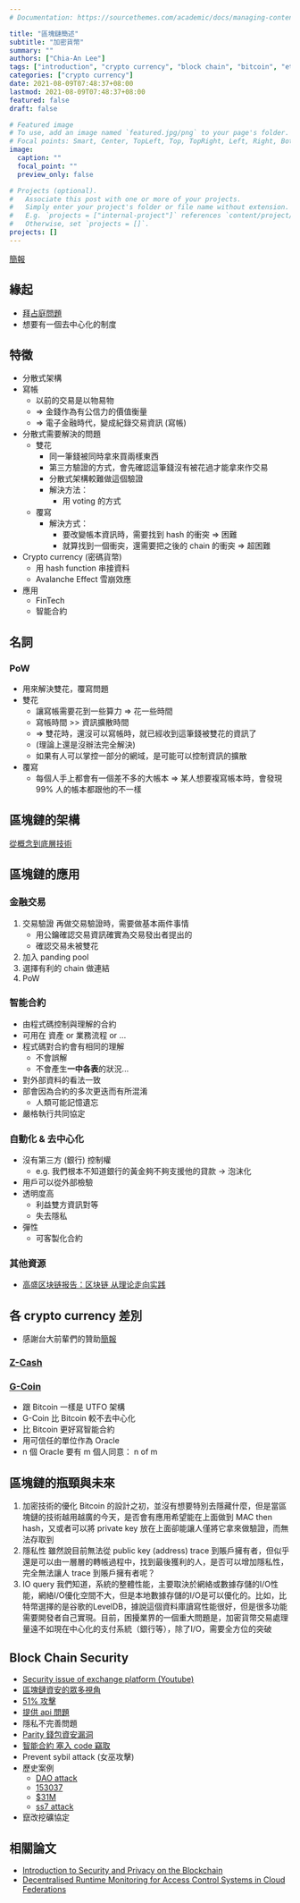 ```yaml
---
# Documentation: https://sourcethemes.com/academic/docs/managing-content/

title: "區塊鏈簡述"
subtitle: "加密貨幣"
summary: ""
authors: ["Chia-An Lee"]
tags: ["introduction", "crypto currency", "block chain", "bitcoin", "ethereum"]
categories: ["crypto currency"]
date: 2021-08-09T07:48:37+08:00
lastmod: 2021-08-09T07:48:37+08:00
featured: false
draft: false

# Featured image
# To use, add an image named `featured.jpg/png` to your page's folder.
# Focal points: Smart, Center, TopLeft, Top, TopRight, Left, Right, BottomLeft, Bottom, BottomRight.
image:
  caption: ""
  focal_point: ""
  preview_only: false

# Projects (optional).
#   Associate this post with one or more of your projects.
#   Simply enter your project's folder or file name without extension.
#   E.g. `projects = ["internal-project"]` references `content/project/deep-learning/index.md`.
#   Otherwise, set `projects = []`.
projects: []
---
```



[簡報](https://hackmd.io/p/H1SAr2jrb#)

## 緣起
- [拜占庭問題](https://zh.wikipedia.org/wiki/%E6%8B%9C%E5%8D%A0%E5%BA%AD%E5%B0%86%E5%86%9B%E9%97%AE%E9%A2%98)
- 想要有一個去中心化的制度

## 特徵
- 分散式架構
- 寫帳
    - 以前的交易是以物易物
    - => 金錢作為有公信力的價值衡量
    - => 電子金融時代，變成紀錄交易資訊 (寫帳)
- 分散式需要解決的問題
    - 雙花
        - 同一筆錢被同時拿來買兩樣東西
        - 第三方驗證的方式，會先確認這筆錢沒有被花過才能拿來作交易
        - 分散式架構較難做這個驗證
        - 解決方法：
            - 用 voting 的方式
    - 覆寫
        - 解決方式：
            - 要改變帳本資訊時，需要找到 hash 的衝突 => 困難
            - 就算找到一個衝突，還需要把之後的 chain 的衝突 => 超困難
- Crypto currency (密碼貨幣)
    - 用 hash function 串接資料
    - Avalanche Effect  雪崩效應
- 應用
    - FinTech
    - 智能合約

## 名詞
### PoW
- 用來解決雙花，覆寫問題
- 雙花
    - 讓寫帳需要花到一些算力 => 花一些時間
    - 寫帳時間 >> 資訊擴散時間
    - => 雙花時，還沒可以寫帳時，就已經收到這筆錢被雙花的資訊了
    - (理論上還是沒辦法完全解決)
    - 如果有人可以掌控一部分的網域，是可能可以控制資訊的擴散
- 覆寫
    - 每個人手上都會有一個差不多的大帳本 => 某人想要複寫帳本時，會發現 99% 人的帳本都跟他的不一樣

## 區塊鏈的架構
[從概念到底層技術](https://kknews.cc/zh-tw/tech/4anqqg.html)

## 區塊鏈的應用


### 金融交易
1. 交易驗證
    再做交易驗證時，需要做基本兩件事情
    - 用公鑰確認交易資訊確實為交易發出者提出的
    - 確認交易未被雙花
2. 加入 panding pool
3. 選擇有利的 chain 做連結
4. PoW

### 智能合約
- 由程式碼控制與理解的合約
- 可用在 資產 or 業務流程 or ...
- 程式碼對合約會有相同的理解
    - 不會誤解
    - 不會產生**一中各表**的狀況...
- 對外部資料的看法一致
- 部會因為合約的多次更迭而有所混淆
    - 人類可能記憶遺忘
- 嚴格執行共同協定

### 自動化 & 去中心化
- 沒有第三方 (銀行) 控制權
    - e.g. 我們根本不知道銀行的黃金夠不夠支援他的貸款 -> 泡沫化
- 用戶可以從外部檢驗
- 透明度高
    - 利益雙方資訊對等
    - 失去隱私
- 彈性
    - 可客製化合約

### 其他資源
- [高盛区块链报告：区块链 从理论走向实践](http://book.8btc.com/books/1/gaosheng_blockchain_report/_book/)

## 各 crypto currency 差別

- 感謝台大前輩們的贊助[簡報](https://drive.google.com/open?id=1AUqWDs6jN6gGUJTsWJE4FXFvR7-4vW0ME5H3XWZthw8)

### [Z-Cash](https://z.cash/contact.html)

### [G-Coin](http://g-coin.org/)
- 跟 Bitcoin 一樣是 UTFO 架構
- G-Coin 比 Bitcoin 較不去中心化
- 比 Bitcoin 更好寫智能合約
- 用可信任的單位作為 Oracle
- n 個 Oracle 要有 m 個人同意： n of m

## 區塊鏈的瓶頸與未來

1. 加密技術的優化
  Bitcoin 的設計之初，並沒有想要特別去隱藏什麼，但是當區塊鏈的技術越用越廣的今天，是否會有應用希望能在上面做到 MAC then hash，又或者可以將 private key 放在上面卻能讓人僅將它拿來做驗證，而無法存取到
2. 隱私性
  雖然說目前無法從 public key (address) trace 到賬戶擁有者，但似乎還是可以由一層層的轉帳過程中，找到最後獲利的人，是否可以增加隱私性，完全無法讓人 trace 到賬戶擁有者呢？
3. IO query
  我們知道，系統的整體性能，主要取決於網絡或數據存儲的I/O性能，網絡I/O優化空間不大，但是本地數據存儲的I/O是可以優化的。比如，比特幣選擇的是谷歌的LevelDB，據說這個資料庫讀寫性能很好，但是很多功能需要開發者自己實現。目前，困擾業界的一個重大問題是，加密貨幣交易處理量遠不如現在中心化的支付系統（銀行等），除了I/O，需要全方位的突破

## Block Chain Security
- [Security issue of exchange platform (Youtube)](https://www.youtube.com/watch?v=jkrcf3VV8IU)
- [區塊鏈資安的眾多視角](https://medium.com/taipei-ethereum-meetup/perspectives-to-blockchain-security-8a44158b7015)
- [51% 攻擊](http://www.8btc.com/51attack)
- [提供 api 問題](https://ethereum.stackexchange.com/questions/301/why-cant-contracts-make-api-calls)
- 隱私不完善問題
- [Parity 錢包資安漏洞](https://fankailin.wordpress.com/2017/07/26/parity-%E9%8C%A2%E5%8C%85%E6%BC%8F%E6%B4%9E%E3%80%81%E6%BC%8F%E6%B4%9E%E3%80%81%E7%B8%B1%E6%B7%B1%E9%98%B2%E7%A6%A6/)
- [智能合約 塞入 code 竊取](http://solidity.readthedocs.io/en/develop/security-considerations.html)
- Prevent sybil attack (女巫攻擊)
- 歷史案例
    - [DAO attack](https://www.coindesk.com/understanding-dao-hack-journalists/)
    - [153037](https://medium.com/@rtaylor30/how-i-snatched-your-153-037-eth-after-a-bad-tinder-date-d1d84422a50b)
    - [$31M](https://medium.freecodecamp.org/a-hacker-stole-31m-of-ether-how-it-happened-and-what-it-means-for-ethereum-9e5dc29e33ce)
    - [ss7 attack](http://securityaffairs.co/wordpress/63172/hacking/ss7-attacks.html)
- 竄改挖礦協定

## 相關論文

- [Introduction to Security and Privacy on the Blockchain](https://hackmd.io/OzAmDYENIUwZgLQCYCMAjADAgLK8CBOAVm3xmHMmEgDNQYYCg===)
- [Decentralised Runtime Monitoring for Access Control Systems in Cloud Federations](https://hackmd.io/GYDgbATAjArJC0B2AxgTgEbwCw2c+AhugMxbwwljC7iIzFA=)
